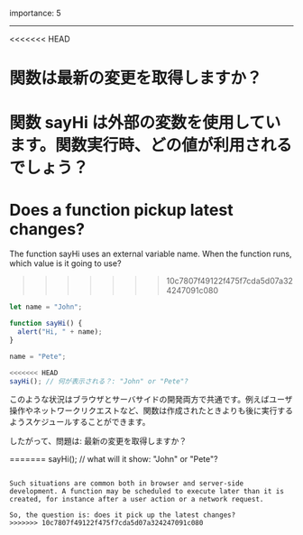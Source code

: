 importance: 5

---

<<<<<<< HEAD
# 関数は最新の変更を取得しますか？

関数 sayHi は外部の変数を使用しています。関数実行時、どの値が利用されるでしょう？
=======
# Does a function pickup latest changes?

The function sayHi uses an external variable name. When the function runs, which value is it going to use?
>>>>>>> 10c7807f49122f475f7cda5d07a324247091c080

```js
let name = "John";

function sayHi() {
  alert("Hi, " + name);
}

name = "Pete";

<<<<<<< HEAD
sayHi(); // 何が表示される？: "John" or "Pete"?
```

このような状況はブラウザとサーバサイドの開発両方で共通です。例えばユーザ操作やネットワークリクエストなど、関数は作成されたときよりも後に実行するようスケジュールすることができます。

したがって、問題は: 最新の変更を取得しますか？

=======
sayHi(); // what will it show: "John" or "Pete"?
```

Such situations are common both in browser and server-side development. A function may be scheduled to execute later than it is created, for instance after a user action or a network request.

So, the question is: does it pick up the latest changes?
>>>>>>> 10c7807f49122f475f7cda5d07a324247091c080
